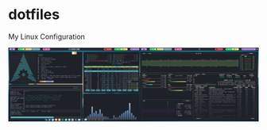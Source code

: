 # dotfiles
My Linux Configuration
<p align="center">
  <img src="https://github.com/eliyya/dotfiles/blob/main/Screenshot_2022-01-13-12-49-40_3040x900.png">
</p>
